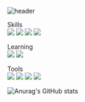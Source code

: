 ![header](https://capsule-render.vercel.app/api?type=transparent&color=Auto&height=100&section=header&text=Kenny's%20Github&fontSize=70)

Skills
<br/>
<img src="https://img.shields.io/badge/HTML-E34F26?style=flat-square&logo=html5&logoColor=white"/>
<img src="https://img.shields.io/badge/CSS-1572B6?style=flat-square&logo=css3&logoColor=white"/>
<img src="https://img.shields.io/badge/Git-F05032?style=flat-square&logo=git&logoColor=white"/>
<img src="https://img.shields.io/badge/Python-3776AB?style=flat-square&logo=python&logoColor=white"/>

Learning
<br/>
<img src="https://img.shields.io/badge/JavaScript-F7DF1E?style=flat-square&logo=javascript&logoColor=white"/>
<img src="https://img.shields.io/badge/Django-092E20?style=flat-square&logo=django&logoColor=white"/>

Tools
<br/>
<img src="https://img.shields.io/badge/vsCode-007ACC?style=flat-square&logo=visualstudiocode&logoColor=white"/>
<img src="https://img.shields.io/badge/Eclipse-2C2255?style=flat-square&logo=eclipse&logoColor=white"/>
<img src="https://img.shields.io/badge/Alfred-5C1F87?style=flat-square&logo=alfred&logoColor=white"/>
<img src="https://img.shields.io/badge/Notion-f7f7f7?style=flat-square&logo=notion&logoColor=black"/>



![Anurag's GitHub stats](https://github-readme-stats.vercel.app/api?username=kenny-KH&show_icons=true&theme=dark)



<!---
Kenny-KH/Kenny-KH is a ✨ special ✨ repository because its `README.md` (this file) appears on your GitHub profile.
You can click the Preview link to take a look at your changes.
--->
